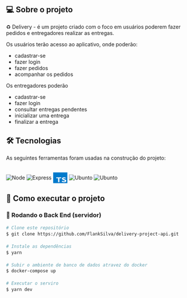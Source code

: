## 💻 Sobre o projeto

♻️ Delivery - é um projeto criado com o foco em usuários poderem fazer pedidos e entregadores realizar as entregas.

Os usuários terão acesso ao aplicativo, onde poderão:
  - cadastrar-se
  - fazer login
  - fazer pedidos
  - acompanhar os pedidos

Os entregadores poderão
  - cadastrar-se
  - fazer login
  - consultar entregas pendentes
  - inicializar uma entrega
  - finalizar a entrega

## 🛠 Tecnologias

As seguintes ferramentas foram usadas na construção do projeto:

<div style="display: inline_block"><br>
  <img align="center" alt="Node" height="30" width="40" src="https://cdn.jsdelivr.net/gh/devicons/devicon/icons/nodejs/nodejs-original.svg">
  <img align="center" alt="Express" height="30" width="40" src="https://cdn.jsdelivr.net/gh/devicons/devicon/icons/express/express-original.svg">
  <img align="center" alt="Ts" height="30" width="40" src="https://raw.githubusercontent.com/devicons/devicon/master/icons/typescript/typescript-plain.svg">
  <img align="center" alt="Ubunto" height="30" width="40" src="https://cdn.jsdelivr.net/gh/devicons/devicon/icons/docker/docker-original.svg">
  <img align="center" alt="Ubunto" height="30" width="40" src="https://cdn.jsdelivr.net/gh/devicons/devicon/icons/postgresql/postgresql-original.svg">
</div>


## 🚀 Como executar o projeto

### 🎲 Rodando o Back End (servidor)

```bash
# Clone este repositório
$ git clone https://github.com/FlankSilva/delivery-project-api.git

# Instale as dependências
$ yarn

# Subir o ambiente de banco de dados atravez do docker
$ docker-compose up

# Executar o serviro
$ yarn dev

```